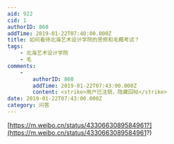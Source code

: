 ```yaml
---
aid: 922
cid: 1
authorID: 860
addTime: 2019-01-22T07:40:00.000Z
title: 如何看待北海艺术设计学院的思修和毛概考试？
tags:
    - 北海艺术设计学院
    - 毛
comments:
    -
        authorID: 860
        addTime: 2019-01-22T07:43:00.000Z
        content: <strike>用户已注销，隐藏回帖</strike>
date: 2019-01-22T07:43:00.000Z
category: 问答
---
```


[https://m.weibo.cn/status/4330663089584961?](https://m.weibo.cn/status/4330663089584961?)
